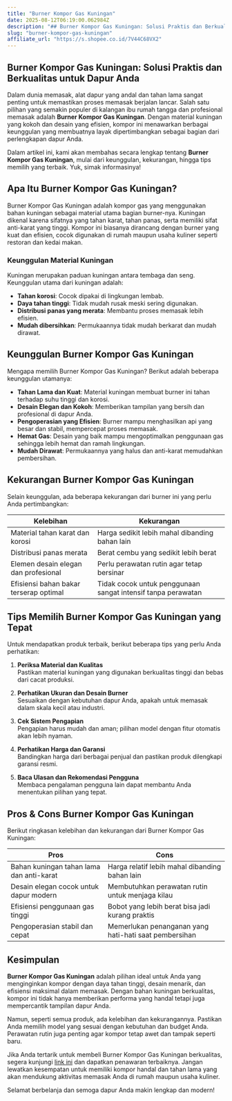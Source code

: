 ```yaml
---
title: "Burner Kompor Gas Kuningan"
date: 2025-08-12T06:19:00.062984Z
description: "## Burner Kompor Gas Kuningan: Solusi Praktis dan Berkualitas untuk Dapur Anda..."
slug: "burner-kompor-gas-kuningan"
affiliate_url: "https://s.shopee.co.id/7V44C68VX2"
---
```

## Burner Kompor Gas Kuningan: Solusi Praktis dan Berkualitas untuk Dapur Anda

Dalam dunia memasak, alat dapur yang andal dan tahan lama sangat penting untuk memastikan proses memasak berjalan lancar. Salah satu pilihan yang semakin populer di kalangan ibu rumah tangga dan profesional memasak adalah **Burner Kompor Gas Kuningan**. Dengan material kuningan yang kokoh dan desain yang efisien, kompor ini menawarkan berbagai keunggulan yang membuatnya layak dipertimbangkan sebagai bagian dari perlengkapan dapur Anda.

Dalam artikel ini, kami akan membahas secara lengkap tentang **Burner Kompor Gas Kuningan**, mulai dari keunggulan, kekurangan, hingga tips memilih yang terbaik. Yuk, simak informasinya!

## Apa Itu Burner Kompor Gas Kuningan?

Burner Kompor Gas Kuningan adalah kompor gas yang menggunakan bahan kuningan sebagai material utama bagian burner-nya. Kuningan dikenal karena sifatnya yang tahan karat, tahan panas, serta memiliki sifat anti-karat yang tinggi. Kompor ini biasanya dirancang dengan burner yang kuat dan efisien, cocok digunakan di rumah maupun usaha kuliner seperti restoran dan kedai makan.

### Keunggulan Material Kuningan

Kuningan merupakan paduan kuningan antara tembaga dan seng. Keunggulan utama dari kuningan adalah:

- **Tahan korosi**: Cocok dipakai di lingkungan lembab.
- **Daya tahan tinggi**: Tidak mudah rusak meski sering digunakan.
- **Distribusi panas yang merata**: Membantu proses memasak lebih efisien.
- **Mudah dibersihkan**: Permukaannya tidak mudah berkarat dan mudah dirawat.

## Keunggulan Burner Kompor Gas Kuningan

Mengapa memilih Burner Kompor Gas Kuningan? Berikut adalah beberapa keunggulan utamanya:

- **Tahan Lama dan Kuat**: Material kuningan membuat burner ini tahan terhadap suhu tinggi dan korosi.
- **Desain Elegan dan Kokoh**: Memberikan tampilan yang bersih dan profesional di dapur Anda.
- **Pengoperasian yang Efisien**: Burner mampu menghasilkan api yang besar dan stabil, mempercepat proses memasak.
- **Hemat Gas**: Desain yang baik mampu mengoptimalkan penggunaan gas sehingga lebih hemat dan ramah lingkungan.
- **Mudah Dirawat**: Permukaannya yang halus dan anti-karat memudahkan pembersihan.

## Kekurangan Burner Kompor Gas Kuningan

Selain keunggulan, ada beberapa kekurangan dari burner ini yang perlu Anda pertimbangkan:

| Kelebihan                                      | Kekurangan                                   |
|------------------------------------------------|----------------------------------------------|
| Material tahan karat dan korosi               | Harga sedikit lebih mahal dibanding bahan lain |
| Distribusi panas merata                        | Berat cembu yang sedikit lebih berat        |
| Elemen desain elegan dan profesional           | Perlu perawatan rutin agar tetap bersinar  |
| Efisiensi bahan bakar terserap optimal       | Tidak cocok untuk penggunaan sangat intensif tanpa perawatan |

## Tips Memilih Burner Kompor Gas Kuningan yang Tepat

Untuk mendapatkan produk terbaik, berikut beberapa tips yang perlu Anda perhatikan:

1. **Periksa Material dan Kualitas**  
Pastikan material kuningan yang digunakan berkualitas tinggi dan bebas dari cacat produksi.

2. **Perhatikan Ukuran dan Desain Burner**  
Sesuaikan dengan kebutuhan dapur Anda, apakah untuk memasak dalam skala kecil atau industri.

3. **Cek Sistem Pengapian**  
Pengapian harus mudah dan aman; pilihan model dengan fitur otomatis akan lebih nyaman.

4. **Perhatikan Harga dan Garansi**  
Bandingkan harga dari berbagai penjual dan pastikan produk dilengkapi garansi resmi.

5. **Baca Ulasan dan Rekomendasi Pengguna**  
Membaca pengalaman pengguna lain dapat membantu Anda menentukan pilihan yang tepat.

## Pros & Cons Burner Kompor Gas Kuningan

Berikut ringkasan kelebihan dan kekurangan dari Burner Kompor Gas Kuningan:

| **Pros**                                           | **Cons**                                               |
|-----------------------------------------------------|--------------------------------------------------------|
| Bahan kuningan tahan lama dan anti-karat           | Harga relatif lebih mahal dibanding bahan lain      |
| Desain elegan cocok untuk dapur modern             | Membutuhkan perawatan rutin untuk menjaga kilau   |
| Efisiensi penggunaan gas tinggi                     | Bobot yang lebih berat bisa jadi kurang praktis  |
| Pengoperasian stabil dan cepat                     | Memerlukan penanganan yang hati-hati saat pembersihan |

## Kesimpulan

**Burner Kompor Gas Kuningan** adalah pilihan ideal untuk Anda yang menginginkan kompor dengan daya tahan tinggi, desain menarik, dan efisiensi maksimal dalam memasak. Dengan bahan kuningan berkualitas, kompor ini tidak hanya memberikan performa yang handal tetapi juga mempercantik tampilan dapur Anda.

Namun, seperti semua produk, ada kelebihan dan kekurangannya. Pastikan Anda memilih model yang sesuai dengan kebutuhan dan budget Anda. Perawatan rutin juga penting agar kompor tetap awet dan tampak seperti baru.

Jika Anda tertarik untuk membeli Burner Kompor Gas Kuningan berkualitas, segera kunjungi [link ini](https://s.shopee.co.id/7V44C68VX2) dan dapatkan penawaran terbaiknya. Jangan lewatkan kesempatan untuk memiliki kompor handal dan tahan lama yang akan mendukung aktivitas memasak Anda di rumah maupun usaha kuliner.

Selamat berbelanja dan semoga dapur Anda makin lengkap dan modern!